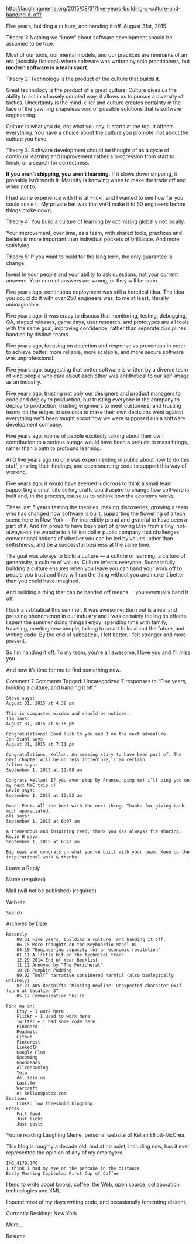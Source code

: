 http://laughingmeme.org/2015/08/31/five-years-building-a-culture-and-handing-it-off/

Five years, building a culture, and handing it off.
August 31st, 2015

Theory 1: Nothing we “know” about software development should be assumed to be true.

Most of our tools, our mental models, and our practices are remnants of an era (possibly fictional) where software was written by solo practitioners, but **modern software is a team sport**.

Theory 2: Technology is the product of the culture that builds it.

Great technology is the product of a great culture. Culture gives us the ability to act in a loosely coupled way; it allows us to pursue a diversity of tactics. Uncertainty is the mind-killer and culture creates certainty in the face of the yawning shapeless void of possible solutions that is software engineering.

Culture is what you do, not what you say. It starts at the top. It affects everything. You have a choice about the culture you promote, not about the culture you have.

Theory 3: Software development should be thought of as a cycle of continual learning and improvement rather a progression from start to finish, or a search for correctness.

**If you aren’t shipping, you aren’t learning.** If it slows down shipping, it probably isn’t worth it. Maturity is knowing when to make the trade off and when not to.

I had some experience with this at Flickr, and I wanted to see how far you could scale it. My private bet was that we’d make it to 50 engineers before things broke down.

Theory 4: You build a culture of learning by optimizing globally not locally.

Your improvement, over time, as a team, with shared tools, practices and beliefs is more important than individual pockets of brilliance. And more satisfying.

Theory 5: If you want to build for the long term, the only guarantee is change.

Invest in your people and your ability to ask questions, not your current answers. Your current answers are wrong, or they will be soon.

Five years ago, continuous deployment was still a heretical idea. The idea you could do it with over 250 engineers was, to me at least, literally unimaginable.

Five years ago, it was crazy to discuss that monitoring, testing, debugging, QA, staged releases, game days, user research, and prototypes are all tools with the same goal, improving confidence, rather than separate disciplines handled by distinct teams.

Five years ago, focusing on detection and response vs prevention in order to achieve better, more reliable, more scalable, and more secure software was unprofessional.

Five years ago, suggesting that better software is written by a diverse team of kind people who care about each other was antithetical to our self-image as an industry.

Five years ago, trusting not only our designers and product managers to code and deploy to production, but trusting everyone in the company to deploy to production, trusting engineers to meet customers, and trusting teams on the edges to use data to make their own decisions went against everything we’d been taught about how we were supposed run a software development company.

Five years ago, rooms of people excitedly talking about their own contribution to a serious outage would have been a prelude to mass firings, rather than a path to profound learning.

And five years ago no one was experimenting in public about how to do this stuff, sharing their findings, and open sourcing code to support this way of working.

Five years ago, it would have seemed ludicrous to think a small team supporting a small site selling crafts could aspire to change how software is built and, in the process, cause us to rethink how the economy works.

These last 5 years testing the theories, making discoveries, growing a team who has changed how software is built, supporting the flowering of a tech scene here in New York — I’m incredibly proud and grateful to have been a part of it. And I’m proud to have been part of growing Etsy from a tiny, not-always-online website to a billion dollar public company that challenges conventional notions of whether you can be led by values, other than selfishness, and be a successful business at the same time.

The goal was always to build a culture — a culture of learning, a culture of generosity, a culture of values. Culture infects everyone. Successfully building a culture ensures when you leave you can hand your work off to people you trust and they will run the thing without you and make it better than you could have imagined.

And building a thing that can be handed off means … you eventually hand it off.

I took a sabbatical this summer. It was awesome. Burn out is a real and pressing phenomenon in our industry and I was certainly feeling its effects. I spent the summer doing things I enjoy: spending time with family, traveling, meeting new people, talking to smart folks about the future, and writing code. By the end of sabbatical, I felt better. I felt stronger and more present.

So I’m handing it off. To my team, you’re all awesome, I love you and I’ll miss you.

And now it’s time for me to find something new.

Comment 7 Comments
Tagged: Uncategorized
7 responses to “Five years, building a culture, and handing it off.”

    Steve says:	
    August 31, 2015 at 4:38 pm	

    This is compacted wisdom and should be noticed.
    Tim says:	
    August 31, 2015 at 5:15 pm	

    Congratulations! Good luck to you and J on the next adventure.
    Jon Stahl says:	
    August 31, 2015 at 7:11 pm	

    Congratulations, Kellan. An amazing story to have been part of. The next chapter will be no less incredible, I am certain.
    Julien says:	
    September 1, 2015 at 12:08 am	

    Congrats Kellan! If you ever stop by France, ping me! i’ll ping you on my next NYC trip :)
    Gavin says:	
    September 1, 2015 at 12:52 am	

    Great Post… All the best with the next thing. Thanks for giving back, much appreciated.
    oli says:	
    September 1, 2015 at 6:07 am	

    A tremendous and inspiring read, thank you (as always) fir sharing.
    Kevin H says:	
    September 1, 2015 at 6:42 am	

    Big news and congrats on what you’ve built with your team. Keep up the inspirational work & thanks!

Leave a Reply

Name (required)

Mail (will not be published) (required)

Website


    Search

Archives by Date

    Recently
        08.31 Five years, building a culture, and handing it off.
        06.15 More thoughts on the Keyboardio Model 01
        04.19 “Engineering capacity for an economic revolution”
        01.11 A little bit on the technical track
        12.29 2014 End of Year Booklist
        11.11 Annoyed by “The Peripheral”
        10.26 Pumpkin Pudding
        09.02 “Wolf” narrative considered harmful (also biologically unlikely)
        07.21 AWS Redshift: “Missing newline: Unexpected character 0x4f found at location 3”
        05.17 Communication Skills

    Find me on:
        Etsy ← I work here
        Flickr ← I used to work here
        Twitter ← I had some code here
        Pinboard
        Readmill
        Github
        Pinterest
        LinkedIn
        Google Plus
        Upcoming
        Goodreads
        Allconsuming
        Yelp
        del.icio.us
        Last.fm
        Warcraft
        e: kellan@pobox.com
    Sections
        Links: low threshold blogging.
    Feeds
        Full feed
        Just links
        Just posts

You're reading Laughing Meme, personal website of Kellan Elliott-McCrea.

This blog is roughly a decade old, and at no point, including now, has it ever represented the opinion of any of my employers.

    IMG_4179.JPG
    I think I had my eye on the pancake in the distance
    Early Morning Capitola: First Cup of Coffee

I tend to write about books, coffee, the Web, open source, collaboration technologies and XML.

I spend most of my days writing code, and occasionally fomenting dissent.

Currently Residing: New York

More...

Resume


